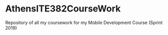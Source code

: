 # AthensITE382CourseWork
Repository of all my coursework for my Mobile Development Course (Sprint 2019)
